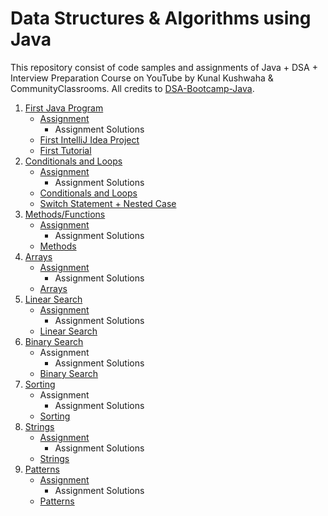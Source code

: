# Data Structures & Algorithms using Java

This repository consist of code samples and assignments of Java + DSA + Interview Preparation Course on YouTube by Kunal Kushwaha & CommunityClassrooms. All credits to [DSA-Bootcamp-Java](https://github.com/kunal-kushwaha/DSA-Bootcamp-Java).

1. [First Java Program](01-first-java-program)
   - [Assignment](01-first-java-program/assignment)
      - Assignment Solutions
   - [First IntelliJ Idea Project](01-first-java-program/first-idea-project)
   - [First Tutorial](01-first-java-program/first-tutorial)
2. [Conditionals and Loops](02-conditions-loops)   
   - [Assignment](02-conditions-loops/Assignment)
      - Assignment Solutions
   - [Conditionals and Loops](02-conditions-loops/code)
   - [Switch Statement + Nested Case](02-conditions-loops/switch)
3. [Methods/Functions](03-methods)
   -  [Assignment](03-methods/Assignment)
      - Assignment Solutions
   -  [Methods](03-methods/code)
4. [Arrays](04-arrays)
   -  [Assignment](04-arrays/Assignment)
      - Assignment Solutions
   -  [Arrays](04-arrays/code)
5. [Linear Search](05-linear-search)
   -  [Assignment](05-linear-search/Assignment)
      - Assignment Solutions
   -  [Linear Search](05-linear-search/code)
6. [Binary Search](06-binary-search)
   -  Assignment
      - Assignment Solutions
   -  [Binary Search](06-binary-search/code)
7. [Sorting](07-sorting)
   -  Assignment
      - Assignment Solutions
   -  [Sorting](07-sorting/code)
8. [Strings](08-strings)
   -  [Assignment](08-strings/Assignment)
      - Assignment Solutions
   -  [Strings](08-strings/code)
9. [Patterns](09-strings)
   -  [Assignment](09-patterns/Assignment)
      - Assignment Solutions
   -  [Patterns](09-patterns/code)

